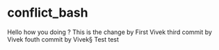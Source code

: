 # conflict_bash
Hello how you doing ?
This is the change by First Vivek
third commit by Vivek
fouth commit by Vivek§
Test
test

